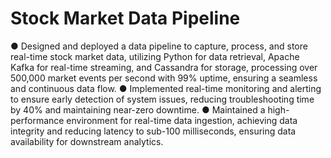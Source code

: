 # Stock Market Data Pipeline 
●	Designed and deployed a data pipeline to capture, process, and store real-time stock market data, utilizing Python for data retrieval, Apache Kafka for real-time streaming, and Cassandra for storage, processing over 500,000 market events per second with 99% uptime, ensuring a seamless and continuous data flow.
●	Implemented real-time monitoring and alerting to ensure early detection of system issues, reducing troubleshooting time by 40% and maintaining near-zero downtime.
●	Maintained a high-performance environment for real-time data ingestion, achieving data integrity and reducing latency to sub-100 milliseconds, ensuring data availability for downstream analytics.
